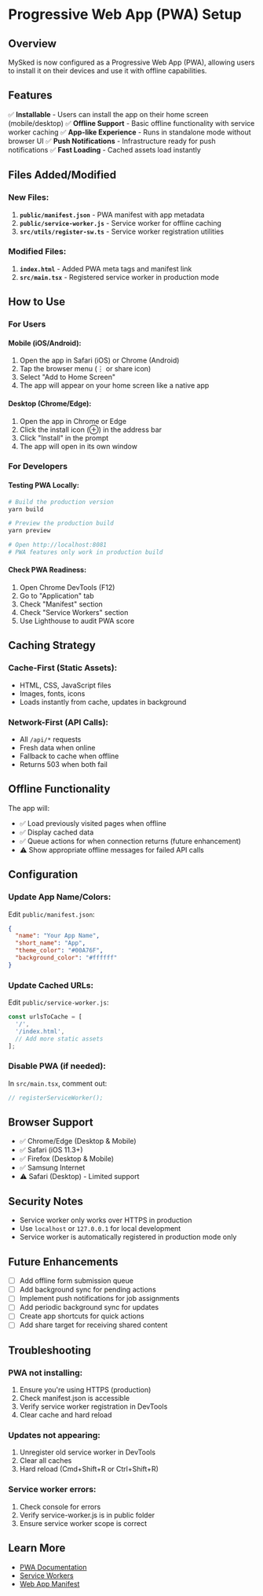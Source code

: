 # Progressive Web App (PWA) Setup

## Overview

MySked is now configured as a Progressive Web App (PWA), allowing users to install it on their devices and use it with offline capabilities.

## Features

✅ **Installable** - Users can install the app on their home screen (mobile/desktop)
✅ **Offline Support** - Basic offline functionality with service worker caching
✅ **App-like Experience** - Runs in standalone mode without browser UI
✅ **Push Notifications** - Infrastructure ready for push notifications
✅ **Fast Loading** - Cached assets load instantly

## Files Added/Modified

### New Files:
1. **`public/manifest.json`** - PWA manifest with app metadata
2. **`public/service-worker.js`** - Service worker for offline caching
3. **`src/utils/register-sw.ts`** - Service worker registration utilities

### Modified Files:
1. **`index.html`** - Added PWA meta tags and manifest link
2. **`src/main.tsx`** - Registered service worker in production mode

## How to Use

### For Users

#### Mobile (iOS/Android):
1. Open the app in Safari (iOS) or Chrome (Android)
2. Tap the browser menu (⋮ or share icon)
3. Select "Add to Home Screen"
4. The app will appear on your home screen like a native app

#### Desktop (Chrome/Edge):
1. Open the app in Chrome or Edge
2. Click the install icon (⊕) in the address bar
3. Click "Install" in the prompt
4. The app will open in its own window

### For Developers

#### Testing PWA Locally:
```bash
# Build the production version
yarn build

# Preview the production build
yarn preview

# Open http://localhost:8081
# PWA features only work in production build
```

#### Check PWA Readiness:
1. Open Chrome DevTools (F12)
2. Go to "Application" tab
3. Check "Manifest" section
4. Check "Service Workers" section
5. Use Lighthouse to audit PWA score

## Caching Strategy

### Cache-First (Static Assets):
- HTML, CSS, JavaScript files
- Images, fonts, icons
- Loads instantly from cache, updates in background

### Network-First (API Calls):
- All `/api/*` requests
- Fresh data when online
- Fallback to cache when offline
- Returns 503 when both fail

## Offline Functionality

The app will:
- ✅ Load previously visited pages when offline
- ✅ Display cached data
- ✅ Queue actions for when connection returns (future enhancement)
- ⚠️ Show appropriate offline messages for failed API calls

## Configuration

### Update App Name/Colors:
Edit `public/manifest.json`:
```json
{
  "name": "Your App Name",
  "short_name": "App",
  "theme_color": "#00A76F",
  "background_color": "#ffffff"
}
```

### Update Cached URLs:
Edit `public/service-worker.js`:
```javascript
const urlsToCache = [
  '/',
  '/index.html',
  // Add more static assets
];
```

### Disable PWA (if needed):
In `src/main.tsx`, comment out:
```typescript
// registerServiceWorker();
```

## Browser Support

- ✅ Chrome/Edge (Desktop & Mobile)
- ✅ Safari (iOS 11.3+)
- ✅ Firefox (Desktop & Mobile)
- ✅ Samsung Internet
- ⚠️ Safari (Desktop) - Limited support

## Security Notes

- Service worker only works over HTTPS in production
- Use `localhost` or `127.0.0.1` for local development
- Service worker is automatically registered in production mode only

## Future Enhancements

- [ ] Add offline form submission queue
- [ ] Add background sync for pending actions
- [ ] Implement push notifications for job assignments
- [ ] Add periodic background sync for updates
- [ ] Create app shortcuts for quick actions
- [ ] Add share target for receiving shared content

## Troubleshooting

### PWA not installing:
1. Ensure you're using HTTPS (production)
2. Check manifest.json is accessible
3. Verify service worker registration in DevTools
4. Clear cache and hard reload

### Updates not appearing:
1. Unregister old service worker in DevTools
2. Clear all caches
3. Hard reload (Cmd+Shift+R or Ctrl+Shift+R)

### Service worker errors:
1. Check console for errors
2. Verify service-worker.js is in public folder
3. Ensure service worker scope is correct

## Learn More

- [PWA Documentation](https://web.dev/progressive-web-apps/)
- [Service Workers](https://developer.mozilla.org/en-US/docs/Web/API/Service_Worker_API)
- [Web App Manifest](https://developer.mozilla.org/en-US/docs/Web/Manifest)

